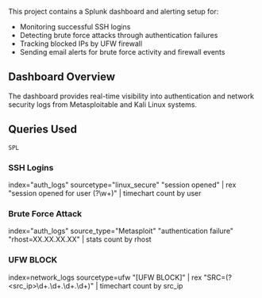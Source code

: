 This project contains a Splunk dashboard and alerting setup for:
-  Monitoring successful SSH logins
-  Detecting brute force attacks through authentication failures
-  Tracking blocked IPs by UFW firewall
-  Sending email alerts for brute force activity and firewall events


##  Dashboard Overview

The dashboard provides real-time visibility into authentication and network security logs from Metasploitable and Kali Linux systems.

##  Queries Used
``` SPL ```
### SSH Logins

index="auth_logs" sourcetype="linux_secure" "session opened"
| rex "session opened for user (?<user>\w+)"
| timechart count by user


### Brute Force Attack

index="auth_logs" source_type="Metasploit" "authentication failure" "rhost=XX.XX.XX.XX"
| stats count by rhost

### UFW BLOCK

index=network_logs sourcetype=ufw "[UFW BLOCK]"
| rex "SRC=(?<src_ip>\d+\.\d+\.\d+\.\d+)"
| timechart count by src_ip

